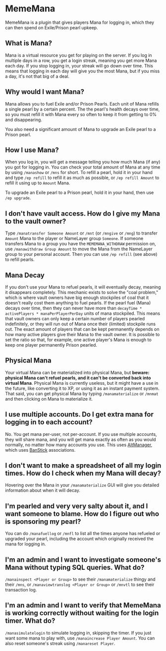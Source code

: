 # MemeMana

MemeMana is a plugin that gives players Mana for logging in, which they can then spend on Exile/Prison pearl upkeep.

## What is Mana?

Mana is a virtual resource you get for playing on the server.
If you log in multiple days in a row, you get a login streak, meaning you get more Mana each day.
If you stop logging in, your streak will go down over time.
This means that logging in each day will give you the most Mana, but if you miss a day, it's not that big of a deal.

## Why would I want Mana?

Mana allows you to fuel Exile and/or Prison Pearls.
Each unit of Mana refills a single pearl by a certain percent.
The the pearl's health decays over time, so you must refill it with Mana every so often to keep it from getting to 0% and disappearing.

You also need a significant amount of Mana to upgrade an Exile pearl to a Prison pearl.

## How I use Mana?

When you log in, you will get a message telling you how much Mana (if any) you got for logging in.
You can check your total amount of Mana at any time by using `/manashow` or `/mns` for short.
To refill a pearl, hold it in your hand and type `/ep refill` to refill it as much as possible, or `/ep refill Amount` to refill it using up to `Amount` Mana.

To upgrade an Exile pearl to a Prison pearl, hold it in your hand, then use `/ep upgrade`.

## I don't have vault access. How do I give my Mana to the vault owner?

Type `/manatransfer Someone Amount` or `/mnt` (or `/mngive` or `/mng`) to transfer `Amount` Mana to the player or NameLayer group `Someone`.
If someone transfers Mana to a group you have the `MEMEMANA_WITHDRAW` permission on, use `/manawithdraw Group Amount` to move the Mana from the NameLayer group to your personal account.
Then you can use `/ep refill` (see above) to refill pearls.

## Mana Decay

If you don't use your Mana to refuel pearls, it will eventually decay, meaning it disappears completely.
This mechanic exists to solve the "coal problem," which is where vault owners have big enough stockpiles of coal that it doesn't really cost them anything to fuel pearls.
If the pearl fuel (Mana) decays over time, then they can never have more than `decayTime * activePlayers * manaPerPlayerPerDay` units of mana stockpiled.
This means that vault owners can only keep a certain number of players pearled indefinitely, or they will run out of Mana once their (limited) stockpile runs out.
The exact amount of players that can be kept permanently depends on how many active players give their Mana to the vault owner.
It is possible to set the ratio so that, for example, one active player's Mana is enough to keep one player permanently Prison pearled.

## Physical Mana

Your virtual Mana can be materialized into physical Mana, but **beware: physical Mana can't refuel pearls, and it can't be converted back into virtual Mana**.
Physical Mana is currently useless, but it might have a use in the future, like converting it to XP, or using it as an instant payment system.
That said, you can get physical Mana by typing `/manamaterialize` or `/mnmat` and then clicking on Mana to materialize it.

## I use multiple accounts. Do I get extra mana for logging in to each account?

No. You get mana per-user, not per-account.
If you use multiple accounts, they will share mana, and you will get mana exactly as often as you would normally, no matter how many accounts you use.
This uses [AltManager](https://github.com/CivClassic/AltManager), which uses [BanStick](https://github.com/CivClassic/BanStick) associations.

## I don't want to make a spreadsheet of all my login times. How do I check when my Mana will decay?

Hovering over the Mana in your `/manamaterialize` GUI will give you detailed information about when it will decay.

## I'm pearled and very very salty about it, and I want someone to blame. How do I figure out who is sponsoring my pearl?

You can do `/manafuellog` or `/mnfl` to list all the times anyone has refueled or upgraded your pearl, including the account which originally received the mana for logging in.

## I'm an admin and I want to investigate someone's Mana without typing SQL queries. What do?

`/manainspect <Player or Group>` to see their `/manamaterialize` thingy and their `/mns`, or `/manaviewtranslog <Player or Group>` or `/mnvtl` to see their transaction log.

## I'm an admin and I want to verify that MemeMana is working correctly without waiting for the login timer. What do?

`/manasimulatelogin` to simulate logging in, skipping the timer. If you just want some mana to play with, use `/manaincrease Player Amount`. You can also reset someone's streak using `/manareset Player`.
